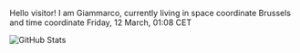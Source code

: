 Hello visitor! I am Giammarco, currently living in space coordinate Brussels and time coordinate Friday, 12 March, 01:08 CET

![GitHub Stats](https://github-readme-stats.vercel.app/api?username=grcasanova)

